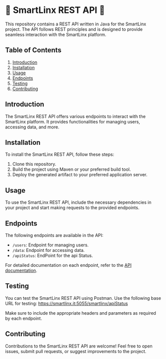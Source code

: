 
# 🚀 SmartLinx REST API 🚀

This repository contains a REST API written in Java for the SmartLinx project. The API follows REST principles and is designed to provide seamless interaction with the SmartLinx platform.

## Table of Contents

1. [Introduction](#introduction)
2. [Installation](#installation)
3. [Usage](#usage)
4. [Endpoints](#endpoints)
5. [Testing](#testing)
6. [Contributing](#contributing)

## Introduction

The SmartLinx REST API offers various endpoints to interact with the SmartLinx platform. It provides functionalities for managing users, accessing data, and more.

## Installation

To install the SmartLinx REST API, follow these steps:

1. Clone this repository.
2. Build the project using Maven or your preferred build tool.
3. Deploy the generated artifact to your preferred application server.

## Usage

To use the SmartLinx REST API, include the necessary dependencies in your project and start making requests to the provided endpoints.

## Endpoints

The following endpoints are available in the API:

- `/users`: Endpoint for managing users.
- `/data`: Endpoint for accessing data.
- `/apiStatus`: EndPoint for the api Status.

For detailed documentation on each endpoint, refer to the [API documentation](https://www.smartlinx.it/Documentation/SmartLinx_API%20Reference.pdf).

## Testing

You can test the SmartLinx REST API using Postman. Use the following base URL for testing: https://smartlinx.it:5055/smartlinx/apiStatus

Make sure to include the appropriate headers and parameters as required by each endpoint.

## Contributing

Contributions to the SmartLinx REST API are welcome! Feel free to open issues, submit pull requests, or suggest improvements to the project.
